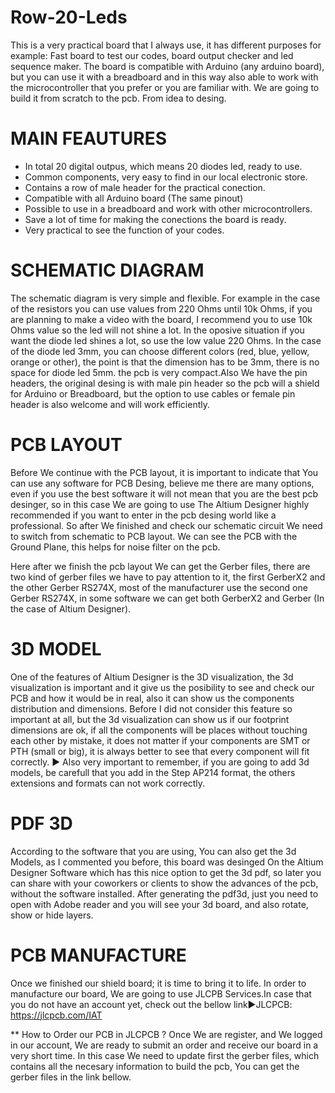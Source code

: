 # Row-20-Leds
This is a very practical board that I always use, it has different purposes for example: Fast board to test our codes, board output checker and led sequence maker. The board is compatible with Arduino (any arduino board), but you can use it with a breadboard and in this way also able to work with the microcontroller that you prefer or you are familiar with. We are going to build it from scratch to the pcb. From idea to desing.

# MAIN FEAUTURES
- In total 20 digital outpus, which means 20 diodes led, ready to use.
- Common components, very easy to find in our local electronic store.
- Contains a row of male header for the practical conection.
- Compatible with all Arduino board (The same pinout)
- Possible to use in a breadboard and work with other microcontrollers.
- Save a lot of time for making the conections the board is ready.
- Very practical to see the function of your codes.

# SCHEMATIC DIAGRAM
The schematic diagram is very simple and flexible. For example in the case of the resistors you can use values from 220 Ohms until 10k Ohms, if you are planning to make a video with the board, I recommend you to use 10k Ohms value so the led will not shine a lot. In the oposive situation if you want the diode led shines a lot, so use the low value 220 Ohms.
In the case of the diode led 3mm, you can choose different colors (red, blue, yellow, orange or other), the point is that the dimension has to be 3mm, there is no space for diode led 5mm. the pcb is very compact.Also We have the pin headers, the original desing is with male pin header so the pcb will a shield for Arduino or Breadboard, but the option to use cables or female pin header is also welcome and will work efficiently.

# PCB LAYOUT
Before We continue with the PCB layout, it is important to indicate that You can use any software for PCB Desing, believe me there are many options, even if you use the best software it will not mean that you are the best pcb desinger, so in this case We are going to use The Altium Designer highly recommended if you want to enter in the pcb desing world like a professional. So after We finished and check our schematic circuit We need to switch from schematic to PCB layout. We can see the PCB with the Ground Plane, this helps for noise filter on the pcb.

Here after we finish the pcb layout We can get the Gerber files, there are two kind of gerber files we have to pay attention to it, the first GerberX2 and the other Gerber RS274X, most of the manufacturer use the second one Gerber RS274X, in some software we can get both GerberX2 and Gerber (In the case of Altium Designer).

# 3D MODEL
One of the features of Altium Designer is the 3D visualization, the 3d visualization is important and it give us the posibility to see and check our PCB and how it would be in real, also it can show us the components distribution and dimensions. Before I did not consider this feature so important at all, but the 3d visualization can show us if our footprint dimensions are ok, if all the components will be places without touching each other by mistake, it does not matter if your components are SMT or PTH (small or big), it is always better to see that every component will fit correctly.
► Also very important to remember, if you are going to add 3d models, be carefull that you add in the Step AP214 format, the others extensions and formats can not work correctly.

# PDF 3D
According to the software that you are using, You can also get the 3d Models, as I commented you before, this board was desinged On the Altium Designer Software which has this nice option to get the 3d pdf, so later you can share with your coworkers or clients to show the advances of the pcb, without the software installed. After generating the pdf3d, just you need to open with Adobe reader and you will see your 3d board, and also rotate, show or hide layers.

# PCB MANUFACTURE
Once we finished our shield board; it is time to bring it to life. In order to manufacture our board, We are going to use JLCPB Services.In case that you do not have an account yet, check out the bellow link►JLCPCB: https://jlcpcb.com/IAT

** How to Order our PCB in JLCPCB ?
Once We are register, and We logged in our account, We are ready to submit an order and receive our board in a very short time. In this case We need to update first the gerber files, which contains all the necesary information to build the pcb, You can get the gerber files in the link bellow.
